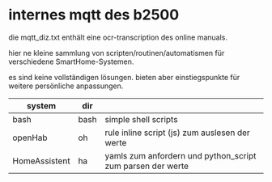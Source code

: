 # internes mqtt des b2500

die mqtt_diz.txt enthält eine ocr-transcription des online manuals.

hier ne kleine sammlung von scripten/routinen/automatismen für verschiedene SmartHome-Systemen.

es sind keine vollständigen lösungen. bieten aber einstiegspunkte für weitere persönliche anpassungen.




| system        | dir  |                                                            | 
|---------------|------|------------------------------------------------------------|
| bash          | bash | simple shell scripts                                       | 
| openHab       | oh   | rule inline script (js) zum auslesen der werte             | 
| HomeAssistent | ha   | yamls zum anfordern und python_script zum parsen der werte |



